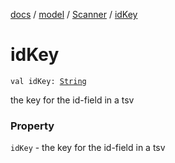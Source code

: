 [docs](../../index.md) / [model](../index.md) / [Scanner](index.md) / [idKey](./id-key.md)

# idKey

`val idKey: `[`String`](https://kotlinlang.org/api/latest/jvm/stdlib/kotlin/-string/index.html)

the key for the id-field in a tsv

### Property

`idKey` - the key for the id-field in a tsv